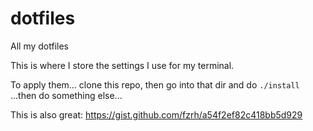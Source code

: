 # dotfiles
All my dotfiles

This is where I store the settings I use for my terminal.

To apply them...
clone this repo, then go into that dir and do `./install`
...then do something else...

This is also great: https://gist.github.com/fzrh/a54f2ef82c418bb5d929
